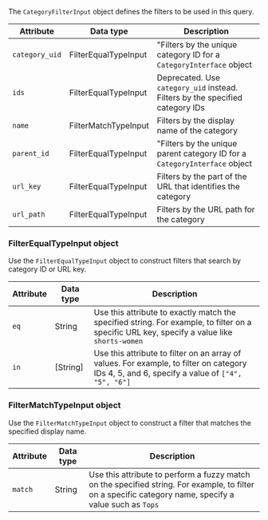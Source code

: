 The `CategoryFilterInput` object defines the filters to be used in this query.

Attribute | Data type | Description
--- | --- | ---
`category_uid` | FilterEqualTypeInput | "Filters by the unique category ID for a `CategoryInterface` object
`ids` | FilterEqualTypeInput | Deprecated. Use `category_uid` instead. Filters by the specified category IDs
`name` | FilterMatchTypeInput | Filters by the display name of the category
`parent_id` | FilterEqualTypeInput | "Filters by the unique parent category ID for a `CategoryInterface` object
`url_key` | FilterEqualTypeInput | Filters by the part of the URL that identifies the category
`url_path` | FilterEqualTypeInput | Filters by the URL path for the category

### FilterEqualTypeInput object

Use the `FilterEqualTypeInput` object to construct filters that search by category ID or URL key.

Attribute | Data type | Description
--- | --- | ---
`eq` | String | Use this attribute to exactly match the specified string. For example, to filter on a specific URL key, specify a value like `shorts-women`
`in` | [String] | Use this attribute to filter on an array of values. For example, to filter on category IDs 4, 5, and 6, specify a value of `["4", "5", "6"]`

### FilterMatchTypeInput object

Use the `FilterMatchTypeInput` object to construct a filter that matches the specified display name.

Attribute | Data type | Description
--- | --- | ---
`match` | String | Use this attribute to perform a fuzzy match on the specified string. For example, to filter on a specific category name, specify a value such as `Tops`
